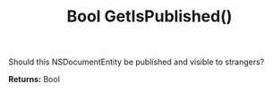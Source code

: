 ﻿---
uid: crmscript_ref_NSDocumentEntity_GetIsPublished
title: Bool GetIsPublished()
intellisense: NSDocumentEntity.GetIsPublished
keywords: NSDocumentEntity, GetIsPublished
so.topic: reference
---

Should this NSDocumentEntity be published and visible to strangers?

**Returns:** Bool

